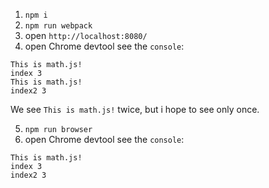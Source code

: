 1. `npm i`
2. `npm run webpack`
3. open `http://localhost:8080/` 
4. open Chrome devtool see the `console`:

```
This is math.js!
index 3
This is math.js!
index2 3
```

We see `This is math.js!` twice, but i hope to see only once.

5. `npm run browser`
6. open Chrome devtool see the `console`:

```
This is math.js!
index 3
index2 3
```
